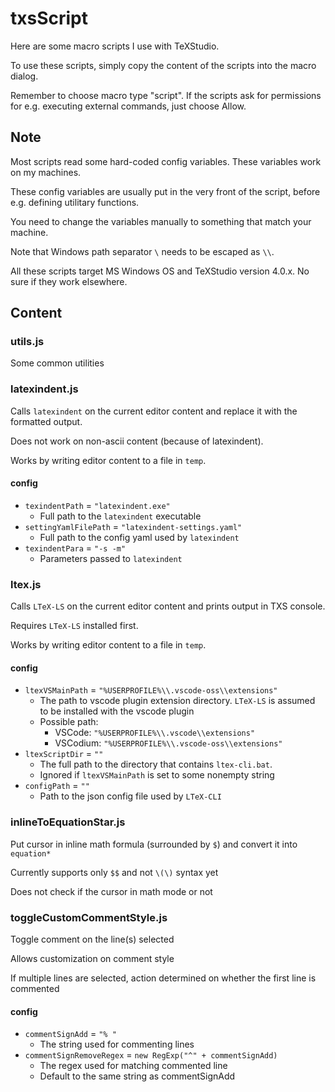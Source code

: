 # txsScript

Here are some macro scripts I use with TeXStudio.

To use these scripts, simply copy the content of the scripts into the macro dialog.

Remember to choose macro type "script". If the scripts ask for permissions for e.g. executing external commands, just choose Allow.

## Note

Most scripts read some hard-coded config variables. These variables work on my machines.

These config variables are usually put in the very front of the script, before e.g. defining utilitary functions.

You need to change the variables manually to something that match your machine.

Note that Windows path separator `\` needs to be escaped as `\\`.

All these scripts target MS Windows OS and TeXStudio version 4.0.x. No sure if they work elsewhere.

## Content

### utils.js

Some common utilities

### latexindent.js

Calls `latexindent` on the current editor content and replace it with the formatted output.

Does not work on non-ascii content (because of latexindent).

Works by writing editor content to a file in `temp`.

#### config

* `texindentPath` = `"latexindent.exe"`
    * Full path to the `latexindent` executable
* `settingYamlFilePath` = `"latexindent-settings.yaml"`
    * Full path to the config yaml used by `latexindent`
* `texindentPara` = `"-s -m"`
    * Parameters passed to `latexindent`

### ltex.js

Calls `LTeX-LS` on the current editor content and prints output in TXS console.

Requires `LTeX-LS` installed first.

Works by writing editor content to a file in `temp`.

#### config

* `ltexVSMainPath` = `"%USERPROFILE%\\.vscode-oss\\extensions"`
    * The path to vscode plugin extension directory. `LTeX-LS` is assumed to be installed with the vscode plugin
    * Possible path:
        * VSCode: `"%USERPROFILE%\\.vscode\\extensions"`
        * VSCodium: `"%USERPROFILE%\\.vscode-oss\\extensions"`
* `ltexScriptDir` = `""`
    * The full path to the directory that contains `ltex-cli.bat`.
    * Ignored if `ltexVSMainPath` is set to some nonempty string
* `configPath` = `""`
    * Path to the json config file used by `LTeX-CLI`

### inlineToEquationStar.js

Put cursor in inline math formula (surrounded by `$`) and convert it into `equation*`

Currently supports only `$$` and not `\(\)` syntax yet

Does not check if the cursor in math mode or not

### toggleCustomCommentStyle.js

Toggle comment on the line(s) selected

Allows customization on comment style

If multiple lines are selected, action determined on whether the first line is commented

#### config

* `commentSignAdd` = `"% "`
    * The string used for commenting lines
* `commentSignRemoveRegex` = `new RegExp("^" + commentSignAdd)`
    * The regex used for matching commented line
    * Default to the same string as commentSignAdd

